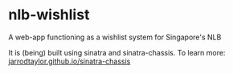 nlb-wishlist
============

A web-app functioning as a wishlist system for Singapore's NLB

It is (being) built using sinatra and sinatra-chassis. To learn more: [jarrodtaylor.github.io/sinatra-chassis](http://jarrodtaylor.github.io/sinatra-chassis/)
